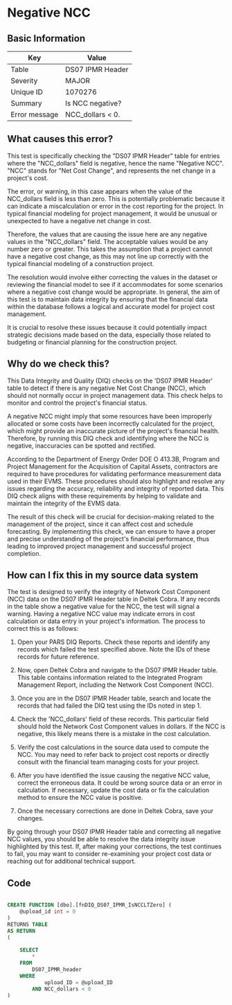 # Negative NCC

## Basic Information
| Key         | Value          |
|-------------|----------------|
| Table       | DS07 IPMR Header |
| Severity    | MAJOR |
| Unique ID   | 1070276   |
| Summary     | Is NCC negative? |
| Error message | NCC_dollars < 0. |

## What causes this error?

This test is specifically checking the "DS07 IPMR Header" table for entries where the "NCC_dollars" field is negative, hence the name "Negative NCC". "NCC" stands for "Net Cost Change", and represents the net change in a project's cost. 

The error, or warning, in this case appears when the value of the NCC_dollars field is less than zero. This is potentially problematic because it can indicate a miscalculation or error in the cost reporting for the project. In typical financial modeling for project management, it would be unusual or unexpected to have a negative net change in cost. 

Therefore, the values that are causing the issue here are any negative values in the "NCC_dollars" field. The acceptable values would be any number zero or greater. This takes the assumption that a project cannot have a negative cost change, as this may not line up correctly with the typical financial modeling of a construction project.

The resolution would involve either correcting the values in the dataset or reviewing the financial model to see if it accommodates for some scenarios where a negative cost change would be appropriate. In general, the aim of this test is to maintain data integrity by ensuring that the financial data within the database follows a logical and accurate model for project cost management. 

It is crucial to resolve these issues because it could potentially impact strategic decisions made based on the data, especially those related to budgeting or financial planning for the construction project.
## Why do we check this?

This Data Integrity and Quality (DIQ) checks on the 'DS07 IPMR Header' table to detect if there is any negative Net Cost Change (NCC), which should not normally occur in project management data. This check helps to monitor and control the project's financial status.

A negative NCC might imply that some resources have been improperly allocated or some costs have been incorrectly calculated for the project, which might provide an inaccurate picture of the project's financial health. Therefore, by running this DIQ check and identifying where the NCC is negative, inaccuracies can be spotted and rectified. 

According to the Department of Energy Order DOE O 413.3B, Program and Project Management for the Acquisition of Capital Assets, contractors are required to have procedures for validating performance measurement data used in their EVMS. These procedures should also highlight and resolve any issues regarding the accuracy, reliability and integrity of reported data. This DIQ check aligns with these requirements by helping to validate and maintain the integrity of the EVMS data.

The result of this check will be crucial for decision-making related to the management of the project, since it can affect cost and schedule forecasting. By implementing this check, we can ensure to have a proper and precise understanding of the project's financial performance, thus leading to improved project management and successful project completion.
## How can I fix this in my source data system

The test is designed to verify the integrity of Network Cost Component (NCC) data on the DS07 IPMR Header table in Deltek Cobra. If any records in the table show a negative value for the NCC, the test will signal a warning. Having a negative NCC value may indicate errors in cost calculation or data entry in your project's information. The process to correct this is as follows:

1. Open your PARS DIQ Reports. Check these reports and identify any records which failed the test specified above. Note the IDs of these records for future reference.
   
2. Now, open Deltek Cobra and navigate to the DS07 IPMR Header table. This table contains information related to the Integrated Program Management Report, including the Network Cost Component (NCC). 

3. Once you are in the DS07 IPMR Header table, search and locate the records that had failed the DIQ test using the IDs noted in step 1.

4. Check the 'NCC_dollars' field of these records. This particular field should hold the Network Cost Component values in dollars. If the NCC is negative, this likely means there is a mistake in the cost calculation.

5. Verify the cost calculations in the source data used to compute the NCC. You may need to refer back to project cost reports or directly consult with the financial team managing costs for your project.

6. After you have identified the issue causing the negative NCC value, correct the erroneous data. It could be wrong source data or an error in calculation. If necessary, update the cost data or fix the calculation method to ensure the NCC value is positive.

7. Once the necessary corrections are done in Deltek Cobra, save your changes.

By going through your DS07 IPMR Header table and correcting all negative NCC values, you should be able to resolve the data integrity issue highlighted by this test. If, after making your corrections, the test continues to fail, you may want to consider re-examining your project cost data or reaching out for additional technical support.
## Code

```sql

CREATE FUNCTION [dbo].[fnDIQ_DS07_IPMR_IsNCCLTZero] (
	@upload_id int = 0
)
RETURNS TABLE
AS RETURN
(
	
	SELECT 
		*
	FROM
		DS07_IPMR_header
	WHERE
			upload_ID = @upload_ID
		AND NCC_dollars < 0
)
```

